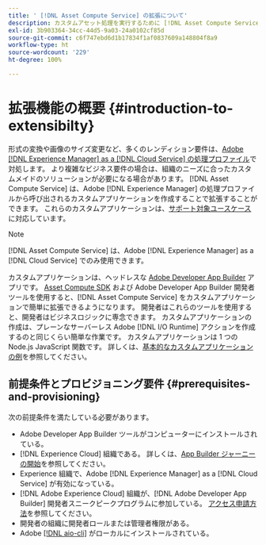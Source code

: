 ```yaml
---
title: ' [!DNL Asset Compute Service] の拡張について'
description: カスタムアセット処理を実行するために [!DNL Asset Compute Service] の機能を拡張するタイミングと方法。
exl-id: 3b903364-34cc-44d5-9a03-24a0102cf85d
source-git-commit: c6f747ebd6d1b17834f1af0837609a148804f8a9
workflow-type: ht
source-wordcount: '229'
ht-degree: 100%

---
```


# 拡張機能の概要 {#introduction-to-extensibilty}

形式の変換や画像のサイズ変更など、多くのレンディション要件は、[Adobe  [!DNL Experience Manager]  as a  [!DNL Cloud Service] の処理プロファイル](https://experienceleague.adobe.com/ja/docs/experience-manager-cloud-service/content/assets/asset-microservices-overview)で対処します。 より複雑なビジネス要件の場合は、組織のニーズに合ったカスタムメイドのソリューションが必要になる場合があります。 [!DNL Asset Compute Service] は、Adobe [!DNL Experience Manager] の処理プロファイルから呼び出されるカスタムアプリケーションを作成することで拡張することができます。 これらのカスタムアプリケーションは、[サポート対象ユースケース ](https://experienceleague.adobe.com/ja/docs/experience-manager-cloud-service/content/assets/manage/asset-microservices-configure-and-use)に対応しています。

>[!NOTE]
>
>[!DNL Asset Compute Service] は、Adobe [!DNL Experience Manager] as a [!DNL Cloud Service] でのみ使用できます。

カスタムアプリケーションは、ヘッドレスな [Adobe Developer App Builder](https://github.com/AdobeDocs/app-builder) アプリです。 [Asset Compute SDK](https://github.com/adobe/asset-compute-sdk) および Adobe Developer App Builder 開発者ツールを使用すると、[!DNL Asset Compute Service] をカスタムアプリケーションで簡単に拡張できるようになります。 開発者はこれらのツールを使用すると、開発者はビジネスロジックに専念できます。 カスタムアプリケーションの作成は、プレーンなサーバーレス Adobe [!DNL I/O Runtime] アクションを作成するのと同じくらい簡単な作業です。 カスタムアプリケーションは 1 つの Node.js JavaScript 関数です。 詳しくは、[基本的なカスタムアプリケーションの例](https://github.com/adobe/asset-compute-example-workers/blob/master/projects/worker-basic/worker-basic.js)を参照してください。

## 前提条件とプロビジョニング要件 {#prerequisites-and-provisioning}

次の前提条件を満たしている必要があります。

* Adobe Developer App Builder ツールがコンピューターにインストールされている。
* [!DNL Experience Cloud] 組織である。 詳しくは、[App Builder ジャーニーの開始](https://developer.adobe.com/app-builder/docs/getting_started/#acquire-access-and-credentials)を参照してください。
* Experience 組織で、Adobe [!DNL Experience Manager] as a [!DNL Cloud Service] が有効になっている。
* [!DNL Adobe Experience Cloud] 組織が、[!DNL Adobe Developer App Builder] 開発者スニークピークプログラムに参加している。 [アクセス申請方法](https://developer.adobe.com/app-builder/docs/overview/getting_access)を参照してください。
* 開発者の組織に開発者ロールまたは管理者権限がある。
* Adobe [[!DNL aio-cli]](https://github.com/adobe/aio-cli) がローカルにインストールされている。

<!-- TBD for later:

* What all accesses and licenses are required?
* What all permissions are required to create, debug, and deploy custom applications?
* How do developers get access and provision the required apps?
* What is repository management?
* Anything on security and data transfer?
* What about handling personal or sensitive information?
* Custom application SLA is dependent on SLAs of various services it depends on.
* Document how the devs can get to know the KPIs of their custom applications. The KPIs are dependent on the performance at Adobe's side, amongst other things.
-->
